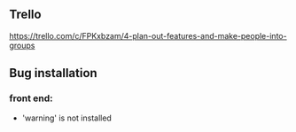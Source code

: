 ## Trello
https://trello.com/c/FPKxbzam/4-plan-out-features-and-make-people-into-groups

## Bug installation
### front end:
- 'warning' is not installed
